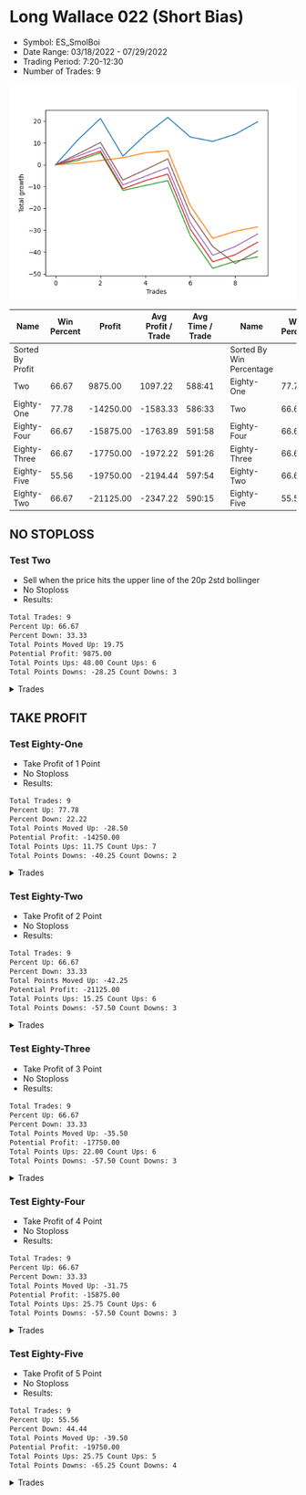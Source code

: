 # Long Wallace 022 (Short Bias)
- Symbol: ES_SmolBoi
- Date Range: 03/18/2022 - 07/29/2022
- Trading Period: 7:20-12:30
- Number of Trades: 9

![Plot](LongWallace022ES_SmolBoi(ShortBias).png)

| Name | Win Percent | Profit | Avg Profit / Trade | Avg Time / Trade |      | Name | Win Percent | Profit | Avg Profit / Trade | Avg Time / Trade |
| ---- | ----------- | ------ | ------------------ | ---------------- | ---- | ---- | ----------- | ------ | ------------------ | ---------------- |
| Sorted By <br> Profit | | | | | | Sorted By <br> Win Percentage ||||
| Two | 66.67 | 9875.00 | 1097.22 | 588:41 |     | Eighty-One | 77.78 | -14250.00 | -1583.33 | 586:33 |
| Eighty-One | 77.78 | -14250.00 | -1583.33 | 586:33 |     | Two | 66.67 | 9875.00 | 1097.22 | 588:41 |
| Eighty-Four | 66.67 | -15875.00 | -1763.89 | 591:58 |     | Eighty-Four | 66.67 | -15875.00 | -1763.89 | 591:58 |
| Eighty-Three | 66.67 | -17750.00 | -1972.22 | 591:26 |     | Eighty-Three | 66.67 | -17750.00 | -1972.22 | 591:26 |
| Eighty-Five | 55.56 | -19750.00 | -2194.44 | 597:54 |     | Eighty-Two | 66.67 | -21125.00 | -2347.22 | 590:15 |
| Eighty-Two | 66.67 | -21125.00 | -2347.22 | 590:15 |     | Eighty-Five | 55.56 | -19750.00 | -2194.44 | 597:54 |

## NO STOPLOSS

### Test Two
* Sell when the price hits the upper line of the 20p 2std bollinger
* No Stoploss
* Results:
```
Total Trades: 9
Percent Up: 66.67
Percent Down: 33.33
Total Points Moved Up: 19.75
Potential Profit: 9875.00
Total Points Ups: 48.00 Count Ups: 6
Total Points Downs: -28.25 Count Downs: 3
```

<details><summary>Trades</summary>

<code>In: 2022-03-30 12:25:00		Out: 2022-03-30 12:36:20		Total Position Time: 11:20		Total Move Up: 11.50		Total to Date: 11.50</code> <br />
<code>In: 2022-05-11 10:48:00		Out: 2022-05-11 11:02:35		Total Position Time: 14:35		Total Move Up: 9.75		Total to Date: 21.25</code> <br />
<code>In: 2022-06-09 12:02:00		Out: 2022-06-09 12:31:55		Total Position Time: 29:55		Total Move Up: -17.25		Total to Date: 4.00</code> <br />
<code>In: 2022-06-23 09:06:00		Out: 2022-06-23 09:19:05		Total Position Time: 13:05		Total Move Up: 9.75		Total to Date: 13.75</code> <br />
<code>In: 2022-07-06 08:34:00		Out: 2022-07-06 08:51:15		Total Position Time: 17:15		Total Move Up: 8.00		Total to Date: 21.75</code> <br />
<code>In: 2022-07-12 12:00:00		Out: 2022-07-13 10:03:00		Total Position Time: 1323:00		Total Move Up: -9.00		Total to Date: 12.75</code> <br />
<code>In: 2022-07-12 12:03:00		Out: 2022-07-13 10:03:00		Total Position Time: 1320:00		Total Move Up: -2.00		Total to Date: 10.75</code> <br />
<code>In: 2022-07-12 12:06:00		Out: 2022-07-13 10:03:00		Total Position Time: 1317:00		Total Move Up: 3.25		Total to Date: 14.00</code> <br />
<code>In: 2022-07-18 10:21:00		Out: 2022-07-19 07:13:00		Total Position Time: 1252:00		Total Move Up: 5.75		Total to Date: 19.75</code> <br />


</details>

## TAKE PROFIT

### Test Eighty-One
* Take Profit of 1 Point
* No Stoploss
* Results:
```
Total Trades: 9
Percent Up: 77.78
Percent Down: 22.22
Total Points Moved Up: -28.50
Potential Profit: -14250.00
Total Points Ups: 11.75 Count Ups: 7
Total Points Downs: -40.25 Count Downs: 2
```

<details><summary>Trades</summary>

<code>In: 2022-03-30 12:25:00		Out: 2022-03-30 12:26:10		Total Position Time: 01:10		Total Move Up: 0.75		Total to Date: 0.75</code> <br />
<code>In: 2022-05-11 10:48:00		Out: 2022-05-11 10:48:10		Total Position Time: 00:10		Total Move Up: 1.25		Total to Date: 2.00</code> <br />
<code>In: 2022-06-09 12:02:00		Out: 2022-06-09 12:02:15		Total Position Time: 00:15		Total Move Up: 1.25		Total to Date: 3.25</code> <br />
<code>In: 2022-06-23 09:06:00		Out: 2022-06-23 09:06:55		Total Position Time: 00:55		Total Move Up: 2.25		Total to Date: 5.50</code> <br />
<code>In: 2022-07-06 08:34:00		Out: 2022-07-06 08:34:30		Total Position Time: 00:30		Total Move Up: 1.00		Total to Date: 6.50</code> <br />
<code>In: 2022-07-12 12:00:00		Out: 2022-07-13 10:40:00		Total Position Time: 1360:00		Total Move Up: -25.25		Total to Date: -18.75</code> <br />
<code>In: 2022-07-12 12:03:00		Out: 2022-07-13 10:43:00		Total Position Time: 1360:00		Total Move Up: -15.00		Total to Date: -33.75</code> <br />
<code>In: 2022-07-12 12:06:00		Out: 2022-07-13 10:03:00		Total Position Time: 1317:00		Total Move Up: 3.25		Total to Date: -30.50</code> <br />
<code>In: 2022-07-18 10:21:00		Out: 2022-07-19 07:00:00		Total Position Time: 1239:00		Total Move Up: 2.00		Total to Date: -28.50</code> <br />


</details>

### Test Eighty-Two
* Take Profit of 2 Point
* No Stoploss
* Results:
```
Total Trades: 9
Percent Up: 66.67
Percent Down: 33.33
Total Points Moved Up: -42.25
Potential Profit: -21125.00
Total Points Ups: 15.25 Count Ups: 6
Total Points Downs: -57.50 Count Downs: 3
```

<details><summary>Trades</summary>

<code>In: 2022-03-30 12:25:00		Out: 2022-03-30 12:26:35		Total Position Time: 01:35		Total Move Up: 2.00		Total to Date: 2.00</code> <br />
<code>In: 2022-05-11 10:48:00		Out: 2022-05-11 10:48:15		Total Position Time: 00:15		Total Move Up: 3.50		Total to Date: 5.50</code> <br />
<code>In: 2022-06-09 12:02:00		Out: 2022-06-09 12:31:55		Total Position Time: 29:55		Total Move Up: -17.25		Total to Date: -11.75</code> <br />
<code>In: 2022-06-23 09:06:00		Out: 2022-06-23 09:06:55		Total Position Time: 00:55		Total Move Up: 2.25		Total to Date: -9.50</code> <br />
<code>In: 2022-07-06 08:34:00		Out: 2022-07-06 08:34:40		Total Position Time: 00:40		Total Move Up: 2.25		Total to Date: -7.25</code> <br />
<code>In: 2022-07-12 12:00:00		Out: 2022-07-13 10:40:00		Total Position Time: 1360:00		Total Move Up: -25.25		Total to Date: -32.50</code> <br />
<code>In: 2022-07-12 12:03:00		Out: 2022-07-13 10:43:00		Total Position Time: 1360:00		Total Move Up: -15.00		Total to Date: -47.50</code> <br />
<code>In: 2022-07-12 12:06:00		Out: 2022-07-13 10:03:00		Total Position Time: 1317:00		Total Move Up: 3.25		Total to Date: -44.25</code> <br />
<code>In: 2022-07-18 10:21:00		Out: 2022-07-19 07:03:00		Total Position Time: 1242:00		Total Move Up: 2.00		Total to Date: -42.25</code> <br />


</details>

### Test Eighty-Three
* Take Profit of 3 Point
* No Stoploss
* Results:
```
Total Trades: 9
Percent Up: 66.67
Percent Down: 33.33
Total Points Moved Up: -35.50
Potential Profit: -17750.00
Total Points Ups: 22.00 Count Ups: 6
Total Points Downs: -57.50 Count Downs: 3
```

<details><summary>Trades</summary>

<code>In: 2022-03-30 12:25:00		Out: 2022-03-30 12:26:50		Total Position Time: 01:50		Total Move Up: 2.75		Total to Date: 2.75</code> <br />
<code>In: 2022-05-11 10:48:00		Out: 2022-05-11 10:48:15		Total Position Time: 00:15		Total Move Up: 3.50		Total to Date: 6.25</code> <br />
<code>In: 2022-06-09 12:02:00		Out: 2022-06-09 12:31:55		Total Position Time: 29:55		Total Move Up: -17.25		Total to Date: -11.00</code> <br />
<code>In: 2022-06-23 09:06:00		Out: 2022-06-23 09:07:10		Total Position Time: 01:10		Total Move Up: 3.75		Total to Date: -7.25</code> <br />
<code>In: 2022-07-06 08:34:00		Out: 2022-07-06 08:34:45		Total Position Time: 00:45		Total Move Up: 3.00		Total to Date: -4.25</code> <br />
<code>In: 2022-07-12 12:00:00		Out: 2022-07-13 10:40:00		Total Position Time: 1360:00		Total Move Up: -25.25		Total to Date: -29.50</code> <br />
<code>In: 2022-07-12 12:03:00		Out: 2022-07-13 10:43:00		Total Position Time: 1360:00		Total Move Up: -15.00		Total to Date: -44.50</code> <br />
<code>In: 2022-07-12 12:06:00		Out: 2022-07-13 10:03:00		Total Position Time: 1317:00		Total Move Up: 3.25		Total to Date: -41.25</code> <br />
<code>In: 2022-07-18 10:21:00		Out: 2022-07-19 07:13:00		Total Position Time: 1252:00		Total Move Up: 5.75		Total to Date: -35.50</code> <br />


</details>

### Test Eighty-Four
* Take Profit of 4 Point
* No Stoploss
* Results:
```
Total Trades: 9
Percent Up: 66.67
Percent Down: 33.33
Total Points Moved Up: -31.75
Potential Profit: -15875.00
Total Points Ups: 25.75 Count Ups: 6
Total Points Downs: -57.50 Count Downs: 3
```

<details><summary>Trades</summary>

<code>In: 2022-03-30 12:25:00		Out: 2022-03-30 12:27:00		Total Position Time: 02:00		Total Move Up: 4.00		Total to Date: 4.00</code> <br />
<code>In: 2022-05-11 10:48:00		Out: 2022-05-11 10:49:30		Total Position Time: 01:30		Total Move Up: 4.00		Total to Date: 8.00</code> <br />
<code>In: 2022-06-09 12:02:00		Out: 2022-06-09 12:31:55		Total Position Time: 29:55		Total Move Up: -17.25		Total to Date: -9.25</code> <br />
<code>In: 2022-06-23 09:06:00		Out: 2022-06-23 09:07:25		Total Position Time: 01:25		Total Move Up: 4.00		Total to Date: -5.25</code> <br />
<code>In: 2022-07-06 08:34:00		Out: 2022-07-06 08:35:00		Total Position Time: 01:00		Total Move Up: 4.00		Total to Date: -1.25</code> <br />
<code>In: 2022-07-12 12:00:00		Out: 2022-07-13 10:40:00		Total Position Time: 1360:00		Total Move Up: -25.25		Total to Date: -26.50</code> <br />
<code>In: 2022-07-12 12:03:00		Out: 2022-07-13 10:43:00		Total Position Time: 1360:00		Total Move Up: -15.00		Total to Date: -41.50</code> <br />
<code>In: 2022-07-12 12:06:00		Out: 2022-07-13 10:06:00		Total Position Time: 1320:00		Total Move Up: 4.00		Total to Date: -37.50</code> <br />
<code>In: 2022-07-18 10:21:00		Out: 2022-07-19 07:13:00		Total Position Time: 1252:00		Total Move Up: 5.75		Total to Date: -31.75</code> <br />


</details>

### Test Eighty-Five
* Take Profit of 5 Point
* No Stoploss
* Results:
```
Total Trades: 9
Percent Up: 55.56
Percent Down: 44.44
Total Points Moved Up: -39.50
Potential Profit: -19750.00
Total Points Ups: 25.75 Count Ups: 5
Total Points Downs: -65.25 Count Downs: 4
```

<details><summary>Trades</summary>

<code>In: 2022-03-30 12:25:00		Out: 2022-03-30 12:27:35		Total Position Time: 02:35		Total Move Up: 5.00		Total to Date: 5.00</code> <br />
<code>In: 2022-05-11 10:48:00		Out: 2022-05-11 10:49:45		Total Position Time: 01:45		Total Move Up: 5.25		Total to Date: 10.25</code> <br />
<code>In: 2022-06-09 12:02:00		Out: 2022-06-09 12:31:55		Total Position Time: 29:55		Total Move Up: -17.25		Total to Date: -7.00</code> <br />
<code>In: 2022-06-23 09:06:00		Out: 2022-06-23 09:18:00		Total Position Time: 12:00		Total Move Up: 4.75		Total to Date: -2.25</code> <br />
<code>In: 2022-07-06 08:34:00		Out: 2022-07-06 08:36:55		Total Position Time: 02:55		Total Move Up: 5.00		Total to Date: 2.75</code> <br />
<code>In: 2022-07-12 12:00:00		Out: 2022-07-13 10:40:00		Total Position Time: 1360:00		Total Move Up: -25.25		Total to Date: -22.50</code> <br />
<code>In: 2022-07-12 12:03:00		Out: 2022-07-13 10:43:00		Total Position Time: 1360:00		Total Move Up: -15.00		Total to Date: -37.50</code> <br />
<code>In: 2022-07-12 12:06:00		Out: 2022-07-13 10:46:00		Total Position Time: 1360:00		Total Move Up: -7.75		Total to Date: -45.25</code> <br />
<code>In: 2022-07-18 10:21:00		Out: 2022-07-19 07:13:00		Total Position Time: 1252:00		Total Move Up: 5.75		Total to Date: -39.50</code> <br />


</details>